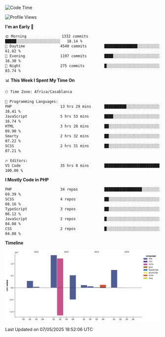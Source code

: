 <!--START_SECTION:waka-->
![Code Time](http://img.shields.io/badge/Code%20Time-5%2C891%20hrs%2049%20mins-blue)

![Profile Views](http://img.shields.io/badge/Profile%20Views-1-blue)

**I'm an Early 🐤** 

```text
🌞 Morning                1332 commits        █████░░░░░░░░░░░░░░░░░░░░   18.14 % 
🌆 Daytime                4540 commits        ███████████████░░░░░░░░░░   61.82 % 
🌃 Evening                1197 commits        ████░░░░░░░░░░░░░░░░░░░░░   16.30 % 
🌙 Night                  275 commits         █░░░░░░░░░░░░░░░░░░░░░░░░   03.74 % 
```


📊 **This Week I Spent My Time On** 

```text
🕑︎ Time Zone: Africa/Casablanca

💬 Programming Languages: 
PHP                      13 hrs 29 mins      ██████████░░░░░░░░░░░░░░░   38.41 % 
JavaScript               5 hrs 53 mins       ████░░░░░░░░░░░░░░░░░░░░░   16.74 % 
HTML                     3 hrs 28 mins       ██░░░░░░░░░░░░░░░░░░░░░░░   09.90 % 
Smarty                   2 hrs 32 mins       ██░░░░░░░░░░░░░░░░░░░░░░░   07.22 % 
SCSS                     2 hrs 31 mins       ██░░░░░░░░░░░░░░░░░░░░░░░   07.21 % 

🔥 Editors: 
VS Code                  35 hrs 8 mins       █████████████████████████   100.00 % 
```

**I Mostly Code in PHP** 

```text
PHP                      34 repos            █████████████████░░░░░░░░   69.39 % 
SCSS                     4 repos             ██░░░░░░░░░░░░░░░░░░░░░░░   08.16 % 
TypeScript               3 repos             ██░░░░░░░░░░░░░░░░░░░░░░░   06.12 % 
JavaScript               2 repos             █░░░░░░░░░░░░░░░░░░░░░░░░   04.08 % 
CSS                      2 repos             █░░░░░░░░░░░░░░░░░░░░░░░░   04.08 % 
```



**Timeline**

![Lines of Code chart](https://raw.githubusercontent.com/tahar-elgunaoui/tahar-elgunaoui/main/assets/bar_graph.png)


 Last Updated on 07/05/2025 18:52:06 UTC
<!--END_SECTION:waka-->

